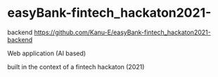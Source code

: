# easyBank-fintech_hackaton2021-

backend https://github.com/Kanu-E/easyBank-fintech_hackaton2021-backend

Web application (AI based) 

built in the context of a fintech hackaton (2021)
